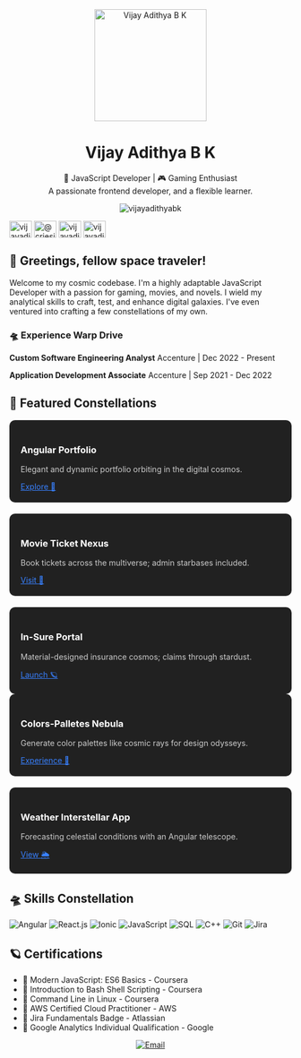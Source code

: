 <div align="center">
  <img src="https://your-image-url.com/your-image.png" alt="Vijay Adithya B K" width="200px">
  <h1>Vijay Adithya B K</h1>
  <p>🚀 JavaScript Developer | 🎮 Gaming Enthusiast<br>
  A passionate frontend developer, and a flexible learner.</p>
</div>

<p align="center"> <img src="https://komarev.com/ghpvc/?username=vijayadithyabk&label=Profile%20views&color=0e75b6&style=flat" alt="vijayadithyabk" /> </p>
<a href="https://linkedin.com/in/vijayadithyabk" target="blank"><img align="center" src="https://raw.githubusercontent.com/rahuldkjain/github-profile-readme-generator/master/src/images/icons/Social/linked-in-alt.svg" alt="vijayadithyabk" height="30" width="40" /></a>
<a href="https://medium.com/@criesin.90days" target="blank"><img align="center" src="https://raw.githubusercontent.com/rahuldkjain/github-profile-readme-generator/master/src/images/icons/Social/medium.svg" alt="@criesin.90days" height="30" width="40" /></a>
<a href="https://www.hackerrank.com/vijayadithyabk" target="blank"><img align="center" src="https://raw.githubusercontent.com/rahuldkjain/github-profile-readme-generator/master/src/images/icons/Social/hackerrank.svg" alt="vijayadithyabk" height="30" width="40" /></a>
<a href="https://www.leetcode.com/vijayadithyabk" target="blank"><img align="center" src="https://raw.githubusercontent.com/rahuldkjain/github-profile-readme-generator/master/src/images/icons/Social/leet-code.svg" alt="vijayadithyabk" height="30" width="40" /></a>
</p>


## 👋 Greetings, fellow space traveler! 

Welcome to my cosmic codebase. I'm a highly adaptable JavaScript Developer with a passion for gaming, movies, and novels. I wield my analytical skills to craft, test, and enhance digital galaxies. I've even ventured into crafting a few constellations of my own.

### 🛸 Experience Warp Drive

**Custom Software Engineering Analyst**
Accenture | Dec 2022 - Present

**Application Development Associate**
Accenture | Sep 2021 - Dec 2022

## 🌌 Featured Constellations

<div style="display: flex; flex-wrap: wrap; gap: 20px;">
  <div style="flex: 1; min-width: 300px; background-color: #212121; padding: 20px; border-radius: 10px;">
    <h3 style="color: #ffffff;">Angular Portfolio</h3>
    <p style="color: #cccccc;">Elegant and dynamic portfolio orbiting in the digital cosmos.</p>
    <a href="https://vijayadithyabk.github.io/AngularPortfolio/home" style="color: #3880FF;">Explore 🚀</a>
  </div>
  <div style="flex: 1; min-width: 300px; background-color: #212121; padding: 20px; border-radius: 10px;">
    <h3 style="color: #ffffff;">Movie Ticket Nexus</h3>
    <p style="color: #cccccc;">Book tickets across the multiverse; admin starbases included.</p>
    <a href="https://your-movie-ticket-website.com" style="color: #3880FF;">Visit 🌠</a>
  </div>
  <div style="flex: 1; min-width: 300px; background-color: #212121; padding: 20px; border-radius: 10px;">
    <h3 style="color: #ffffff;">In-Sure Portal</h3>
    <p style="color: #cccccc;">Material-designed insurance cosmos; claims through stardust.</p>
    <a href="https://vijayadithyabk.github.io/Insure/" style="color: #3880FF;">Launch 🪐</a>
  </div>
</div>

<div style="display: flex; flex-wrap: wrap; gap: 20px;">
  <div style="flex: 1; min-width: 300px; background-color: #212121; padding: 20px; border-radius: 10px;">
    <h3 style="color: #ffffff;">Colors-Palletes Nebula</h3>
    <p style="color: #cccccc;">Generate color palettes like cosmic rays for design odysseys.</p>
    <a href="https://vijayadithyabk.github.io/Colors-Palletes/" style="color: #3880FF;">Experience 💫</a>
  </div>
  <div style="flex: 1; min-width: 300px; background-color: #212121; padding: 20px; border-radius: 10px;">
    <h3 style="color: #ffffff;">Weather Interstellar App</h3>
    <p style="color: #cccccc;">Forecasting celestial conditions with an Angular telescope.</p>
    <a href="https://github.com/VijayAdithyaBK/WeatherApp" style="color: #3880FF;">View 🌦️</a>
  </div>
</div>

## 🛸 Skills Constellation

![Angular](https://img.shields.io/badge/-Angular-DD0031?style=for-the-badge&logo=angular&logoColor=white)
![React.js](https://img.shields.io/badge/-React.js-61DAFB?style=for-the-badge&logo=react&logoColor=white)
![Ionic](https://img.shields.io/badge/-Ionic-3880FF?style=for-the-badge&logo=ionic&logoColor=white)
![JavaScript](https://img.shields.io/badge/-JavaScript-F7DF1E?style=for-the-badge&logo=javascript&logoColor=black)
![SQL](https://img.shields.io/badge/-SQL-4479A1?style=for-the-badge&logo=postgresql&logoColor=white)
![C++](https://img.shields.io/badge/-C++-00599C?style=for-the-badge&logo=cplusplus&logoColor=white)
![Git](https://img.shields.io/badge/-Git-F05032?style=for-the-badge&logo=git&logoColor=white)
![Jira](https://img.shields.io/badge/-Jira-0052CC?style=for-the-badge&logo=jira&logoColor=white)

## 🪐 Certifications

- 🌟 Modern JavaScript: ES6 Basics - Coursera
- 🌟 Introduction to Bash Shell Scripting - Coursera
- 🌟 Command Line in Linux - Coursera
- 🌟 AWS Certified Cloud Practitioner - AWS
- 🌟 Jira Fundamentals Badge - Atlassian
- 🌟 Google Analytics Individual Qualification - Google

<div align="center">
  <a href="mailto:vijayadithyabk@gmail.com"><img src="https://img.shields.io/badge/Email-vijayadithyabk%40gmail.com-red?style=for-the-badge&logo=gmail" alt="Email"></a>
</div>
